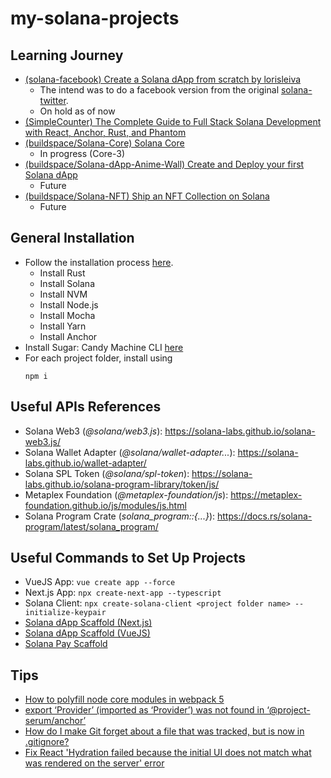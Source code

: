 # my-solana-projects

## Learning Journey

- [(solana-facebook) Create a Solana dApp from scratch by lorisleiva](https://lorisleiva.com/create-a-solana-dapp-from-scratch)
    - The intend was to do a facebook version from the original [solana-twitter](https://github.com/lorisleiva/solana-twitter/tree/main).
    - On hold as of now
- [(SimpleCounter) The Complete Guide to Full Stack Solana Development with React, Anchor, Rust, and Phantom](https://dev.to/edge-and-node/the-complete-guide-to-full-stack-solana-development-with-react-anchor-rust-and-phantom-3291)
- [(buildspace/Solana-Core) Solana Core](https://buildspace.so/p/solana-core)
    - In progress (Core-3)
- [(buildspace/Solana-dApp-Anime-Wall) Create and Deploy your first Solana dApp](https://buildspace.so/p/build-solana-web3-app)
    - Future
- [(buildspace/Solana-NFT) Ship an NFT Collection on Solana](https://buildspace.so/p/ship-solana-nft-collection)
    - Future

## General Installation

- Follow the installation process [here](https://lorisleiva.com/create-a-solana-dapp-from-scratch/getting-started-with-solana-and-anchor).
    - Install Rust
    - Install Solana
    - Install NVM
    - Install Node.js
    - Install Mocha
    - Install Yarn
    - Install Anchor
- Install Sugar: Candy Machine CLI [here](https://docs.metaplex.com/developer-tools/sugar/overview/installation)
- For each project folder, install using 
    ```
    npm i
    ```

## Useful APIs References

- Solana Web3 (*@solana/web3.js*): https://solana-labs.github.io/solana-web3.js/
- Solana Wallet Adapter (*@solana/wallet-adapter...*): https://solana-labs.github.io/wallet-adapter/
- Solana SPL Token (*@solana/spl-token*): https://solana-labs.github.io/solana-program-library/token/js/
- Metaplex Foundation (*@metaplex-foundation/js*): https://metaplex-foundation.github.io/js/modules/js.html
- Solana Program Crate (*solana_program::{...}*): https://docs.rs/solana-program/latest/solana_program/

## Useful Commands to Set Up Projects

- VueJS App: ```vue create app --force```
- Next.js App: ```npx create-next-app --typescript```
- Solana Client: ```npx create-solana-client <project folder name> --initialize-keypair```
- [Solana dApp Scaffold (Next.js)](https://github.com/solana-labs/dapp-scaffold)
- [Solana dApp Scaffold (VueJS)](https://github.com/solana-developers/dapp-scaffold-vue)
- [Solana Pay Scaffold](https://github.com/solana-labs/solana-pay-scaffold)

## Tips

- [How to polyfill node core modules in webpack 5](https://alchemy.com/blog/how-to-polyfill-node-core-modules-in-webpack-5)
- [export ‘Provider’ (imported as ‘Provider’) was not found in ‘@project-serum/anchor’](https://medium.com/illumination/export-provider-imported-as-provider-was-not-found-in-project-serum-anchor-b6f3dcc34601)
- [How do I make Git forget about a file that was tracked, but is now in .gitignore?](https://stackoverflow.com/questions/1274057/how-do-i-make-git-forget-about-a-file-that-was-tracked-but-is-now-in-gitignore)
- [Fix React 'Hydration failed because the initial UI does not match what was rendered on the server' error](https://github.com/metaplex-foundation/js-examples/pull/34/files)
